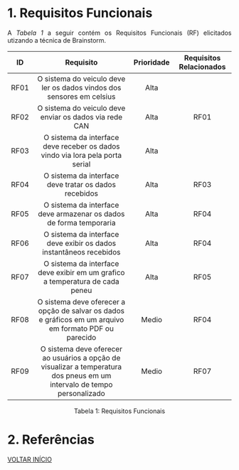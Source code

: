 # 1. Requisitos Funcionais

<p align="justify">A <i>Tabela 1</i> a seguir contém os Requisitos Funcionais (RF) elicitados utizando a técnica de Brainstorm.</p>

| ID   |                                 Requisito                                 | Prioridade | Requisitos Relacionados |
| :--: | :-----------------------------------------------------------------------: | :--------: | :---------: |
| RF01 | O sistema do veiculo deve ler os dados vindos dos sensores em celsius | Alta | |
| RF02 | O sistema do veiculo deve enviar os dados via rede CAN | Alta | RF01 |
| RF03 | O sistema da interface deve receber os dados vindo via lora pela porta serial | Alta | |
| RF04 | O sistema da interface deve tratar os dados recebidos | Alta|RF03 |
| RF05 | O sistema da interface deve armazenar os dados de forma temporaria | Alta | RF04|
| RF06 | O sistema da interface deve exibir os dados instantâneos recebidos | Alta | RF04 |
| RF07 | O sistema da interface deve exibir em um grafico a temperatura de cada peneu | Alta | RF05 |
| RF08 | O sistema deve oferecer a opção de salvar os dados e gráficos em um arquivo em formato PDF ou parecido | Medio | RF04|
| RF09 | O sistema deve oferecer ao usuários a opção de visualizar a temperatura dos pneus em um intervalo de tempo personalizado | Medio | RF07 |


<div style="text-align: center">
<p>Tabela 1: Requisitos Funcionais</p>
</div>

# 2. Referências


<a href="../README.md">VOLTAR INÍCIO</a>

